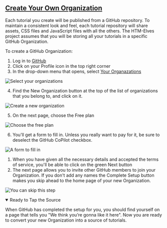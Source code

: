<section
  id="create-your-organization"
  aria-labelledby="create-your-organization"
  data-item="3. Create Your Organization"
>
  <h2><a href="#create-your-organization">Create Your Own Organization</a></h2>

Each tutorial you create will be published from a GitHub repository. To maintain a consistent look and feel, each tutorial repository will share assets, CSS files and JavaScript files with all the others. The HTM-Elves project assumes that you will be storing all your tutorials in a specific GitHub Organization.

To create a GitHub Organization:

1. Log in to [GitHub](https://github.com/)
2. Click on your Profile icon in the top right corner
3. In the drop-down menu that opens, select [Your Organazations](https://github.com/settings/organizations)
   
![Select your organizations](images/YourOrganizations.webp)

4. Find the New Organization button at the top of the list of organizations that you belong to, and click on it.
   
![Create a new organization](images/NewOrganization.webp)

5. On the next page, choose the Free plan

![Choose the free plan](images/FreeOrganization.webp)

6. You'll get a form to fill in. Unless you really want to pay for it, be sure to deselect the GitHub CoPilot checkbox.

![A form to fill in](images/SetUpOrganization.webp)

1. When you have given all the necessary details and accepted the terms of service, you'll be able to click on the green Next button
2. The next page allows you to invite other GitHub members to join your Organization. If you don't add any names the Complete Setup button makes you skip ahead to the home page of your new Organization. 
   
![You can skip this step](images/SkipStep.webp)

<details
class="pivot"
open
>
<summary>Ready to Tap the Source</summary>

When GitHub has completed the setup for you, you should find yourself on a page that tells you "We think you’re gonna like it here". Now you are ready to convert your new Organization into a source of tutorials.

</details>
</section>